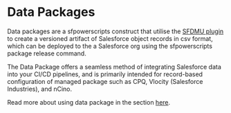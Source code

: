 # Data Packages

Data packages are a sfpowerscripts construct that utilise the [SFDMU plugin](https://github.com/forcedotcom/SFDX-Data-Move-Utility) to create a versioned artifact of Salesforce object records in csv format, which can be deployed to the a Salesforce org using the sfpowerscripts package release command.

The Data Package offers a seamless method of integrating Salesforce data into your CI/CD pipelines, and is primarily intended for record-based configuration of managed package such as CPQ, Vlocity \(Salesforce Industries\), and nCino.

Read more about using data package in the section [here](https://dxatscale.gitbook.io/sfpowerscripts/faq/package-types/data-packages).

